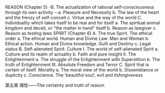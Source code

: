 REASON (Chapter 5)
-B. The actualization of rational self-consciousness through its own activity
--a. Pleasure and Necessity
		b. The law of the heart and the frenzy of self-conceit c. Virtue and the way of the world
	C. Individuality which takes itself to be real and for itself
		a. The spiritual animal kingdom and deceit, or "the matter in hand" itself
		b. Reason as lawgiver
		c. Reason as testing laws
SPIRIT (Chapter 6)
	A. The true Spirit. The ethical order
		a. The ethical world. Human and Divine Law: Man and Woman
		b. Ethical action. Human and Divine knowledge. Guilt and Destiny
		c. Legal status
	B. Self-alienated Spirit. Culture
		I. The world of self-alienated Spirit
			a. Culture and its realm of actuality
			b. Faith and pure insight
		II. The Enlightenment
			a. The struggle of the Enlightenment with Superstition
			b. The truth of Enlightenment
		III. Absolute Freedom and Terror
	C. Spirit that is certain of itself. Morality
		a. The moral view of the world
		b. Dissemblance or duplicity
		c. Conscience. The 'beautiful soul', evil and itsforgiveness





第五章 理性——The certainty and truth of reason








